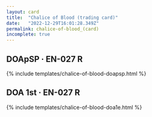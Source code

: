 ```yaml
---
layout: card
title:  "Chalice of Blood (trading card)"
date:   "2022-12-29T16:01:28.349Z"
permalink: chalice-of-blood_(card)
incomplete: true
---
```


## DOApSP &middot; EN-027 R

{% include templates/chalice-of-blood-doapsp.html %}


## DOA 1st &middot; EN-027 R

{% include templates/chalice-of-blood-doa1e.html %}
